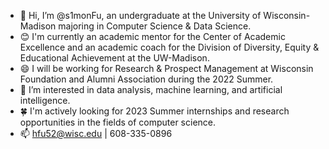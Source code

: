 - 👋 Hi, I’m @s1monFu, an undergraduate at the University of Wisconsin-Madison majoring in Computer Science & Data Science.
- 😊 I'm currently an academic mentor for the Center of Academic Excellence and an academic coach for the Division of Diversity, Equity & Educational Achievement at the UW-Madison.
- 😄 I will be working for Research & Prospect Management at Wisconsin Foundation and Alumni Association during the 2022 Summer.
- 👀 I’m interested in data analysis, machine learning, and artificial intelligence.
- 🍀 I'm actively looking for 2023 Summer internships and research opportunities in the fields of computer science.
- 📫 hfu52@wisc.edu | 608-335-0896
